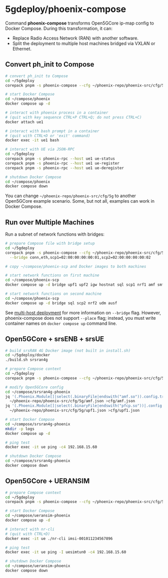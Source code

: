 # 5gdeploy/phoenix-compose

Command **phoenix-compose** transforms Open5GCore ip-map config to Docker Compose.
During this transformation, it can:

* Replace Radio Access Network (RAN) with another software.
* Split the deployment to multiple host machines bridged via VXLAN or Ethernet.

## Convert ph_init to Compose

```bash
# convert ph_init to Compose
cd ~/5gdeploy
corepack pnpm -s phoenix-compose --cfg ~/phoenix-repo/phoenix-src/cfg/5g --out ~/compose/phoenix

# start Docker Compose
cd ~/compose/phoenix
docker compose up -d

# interact with phoenix process in a container
# (quit with key sequence CTRL+P CTRL+Q; do not press CTRL+C)
docker attach ue1

# interact with bash prompt in a container
# (quit with CTRL+D or 'exit' command)
docker exec -it ue1 bash

# interact with UE via JSON-RPC
cd ~/5gdeploy
corepack pnpm -s phoenix-rpc --host ue1 ue-status
corepack pnpm -s phoenix-rpc --host ue1 ue-register
corepack pnpm -s phoenix-rpc --host ue1 ue-deregister

# shutdown Docker Compose
cd ~/compose/phoenix
docker compose down
```

You can change `~/phoenix-repo/phoenix-src/cfg/5g` to another Open5GCore example scenario.
Some, but not all, examples can work in Docker Compose.

## Run over Multiple Machines

Run a subnet of network functions with bridges:

```bash
# prepare Compose file with bridge setup
cd ~/5gdeploy
corepack pnpm -s phoenix-compose --cfg ~/phoenix-repo/phoenix-src/cfg/5g_scp --out ~/compose/phoenix-scp \
  --bridge conn,eth,scp1=02:00:00:00:00:01,scp2=02:00:00:00:00:02

# copy ~/compose/phoenix-scp and Docker images to both machines

# start network functions on first machine
cd ~/compose/phoenix-scp
docker compose up -d bridge upf1 upf2 igw hostnat sql scp1 nrf1 amf smf gnb1 ue1 ue2

# start network functions on second machine
cd ~/compose/phoenix-scp
docker compose up -d bridge sql scp2 nrf2 udm ausf
```

See [multi-host deployment](../docs/multi-host.md) for more information on `--bridge` flag.
However, phoenix-compose does not support `--place` flag; instead, you must write container names on `docker compose up` command line.

## Open5GCore + srsENB + srsUE

```bash
# build srsRAN 4G Docker image (not built in install.sh)
cd ~/5gdeploy/docker
./build.sh srsran4g

# prepare Compose context
cd ~/5gdeploy
corepack pnpm -s phoenix-compose --cfg ~/phoenix-repo/phoenix-src/cfg/5g --out ~/compose/srsran4g-phoenix --ran docker/srsran4g/compose.phoenix.yml

# modify Open5GCore config
cd ~/compose/srsran4g-phoenix
jq '(.Phoenix.Module[]|select(.binaryFile|endswith("amf.so")).config.trackingArea[].taiList) |= [{tac:117}]' \
  ~/phoenix-repo/phoenix-src/cfg/5g/amf.json >cfg/amf.json
jq '(.Phoenix.Module[]|select(.binaryFile|endswith("pfcp.so"))|.config.hacks.qfi) |= 1' \
  ~/phoenix-repo/phoenix-src/cfg/5g/upf1.json >cfg/upf1.json

# start Docker Compose
cd ~/compose/srsran4g-phoenix
mkdir -p logs
docker compose up -d

# ping test
docker exec -it ue ping -c4 192.168.15.60

# shutdown Docker Compose
cd ~/compose/srsran4g-phoenix
docker compose down
```

## Open5GCore + UERANSIM

```bash
# prepare Compose context
cd ~/5gdeploy
corepack pnpm -s phoenix-compose --cfg ~/phoenix-repo/phoenix-src/cfg/5g_nssf --out ~/compose/ueransim-phoenix --ran docker/ueransim/compose.phoenix.yml

# start Docker Compose
cd ~/compose/ueransim-phoenix
docker compose up -d

# interact with nr-cli
# (quit with CTRL+D)
docker exec -it ue ./nr-cli imsi-001011234567896

# ping test
docker exec -it ue ping -I uesimtun0 -c4 192.168.15.60

# shutdown Docker Compose
cd ~/compose/ueransim-phoenix
docker compose down
```
